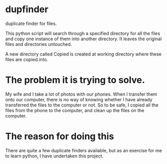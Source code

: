 dupfinder
=========

duplicate finder for files.

This python script will search through a specified directory for all the files and 
copy one instance of them into another directory. It leaves the original files and
directories untouched.

A new directory called Copied is created at working directory where these files
are copied into.

The problem it is trying to solve.
==================================

My wife and I take a lot of photos with our phones. When I transfer them onto our 
computer, there is no way of knowing whether I have already transferred the files 
to the computer or not. So to be safe, I copied all the files from the phone to
the computer, and clean up the files on the computer.

The reason for doing this
=========================

There are quite a few duplicate finders available, but as an exercise for me to learn
python, I have undertaken this project.

